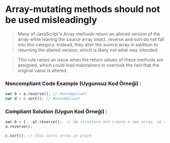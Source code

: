 # Array-mutating methods should not be used misleadingly


> Many of JavaScript's Array methods return an altered version of the array while leaving the source array intact. reverse and sort do not fall into this category. Instead, they alter the source array in addition to returning the altered version, which is likely not what was intended.

> This rule raises an issue when the return values of these methods are assigned, which could lead maintainers to overlook the fact that the original value is altered.

### Noncompliant Code Example (Uygunsuz Kod Örneği) :

```javascript
var b = a.reverse(); // Noncompliant
var d = c.sort(); // Noncompliant
```

### Compliant Solution (Uygun Kod Örneği) :

```javascript
var b = [...a].reverse();  // de-structure and create a new array, so reverse doesn't impact 'a'
a.reverse();

c.sort(); // this sorts array in place
```